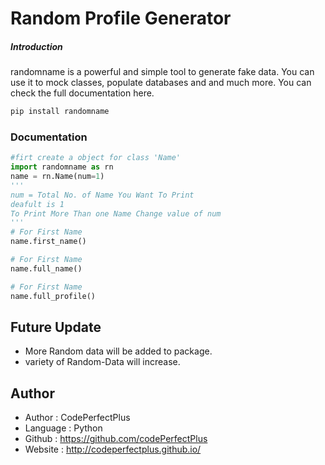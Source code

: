 # Random Profile Generator
##### Introduction
randomname is a powerful and simple tool to generate fake data. You can use it to mock classes, populate databases and and much more. You can check the full documentation here.

```python
pip install randomname
```
### Documentation
```python
#firt create a object for class 'Name'
import randomname as rn
name = rn.Name(num=1)
'''
num = Total No. of Name You Want To Print
deafult is 1
To Print More Than one Name Change value of num
'''
# For First Name
name.first_name()

# For First Name
name.full_name()

# For First Name
name.full_profile()
```
## Future Update
- More Random data will be added to package.
- variety of Random-Data will increase.
## Author
- Author  : CodePerfectPlus
- Language : Python
- Github : https://github.com/codePerfectPlus
- Website : http://codeperfectplus.github.io/
